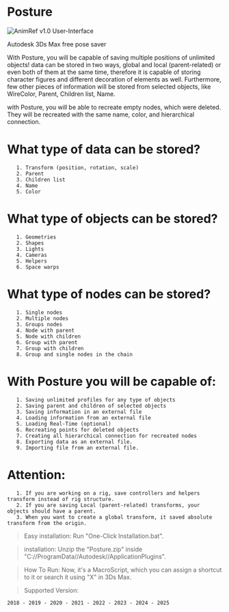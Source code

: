 # Posture
![AnimRef v1.0 User-Interface](screen/interface.jpg)

Autodesk 3Ds Max free pose saver
 
With Posture, you will be capable of saving multiple positions of unlimited objects! data can be stored in two ways, global and local (parent-related) or even both of them at the same time, therefore it is capable of storing character figures and different decoration of elements as well. Furthermore, few other pieces of information will be stored from selected objects, like WireColor, Parent, Children list, Name.

with Posture, you will be able to recreate empty nodes, which were deleted. They will be recreated with the same name, color, and hierarchical connection.

#   What type of data can be stored?
 
       1. Transform (position, rotation, scale)
       2. Parent 
       3. Children list
       4. Name
       5. Color

#   What type of objects can be stored?
 
       1. Geometries
       2. Shapes
       3. Lights
       4. Cameras
       5. Helpers
       6. Space warps


#   What type of nodes can be stored?
 
       1. Single nodes
       2. Multiple nodes
       3. Groups nodes
       4. Node with parent
       5. Node with children
       6. Group with parent
       7. Group with children
       8. Group and single nodes in the chain

#   With Posture you will be capable of:
  
       1. Saving unlimited profiles for any type of objects
       2. Saving parent and children of selected objects
       3. Saving information in an external file
       4. Loading information from an external file
       5. Loading Real-Time (optional)
       6. Recreating points for deleted objects
       7. Creating all hierarchical connection for recreated nodes
       8. Exporting data as an external file.
       9. Importing file from an external file.

#   Attention:
 
       1. If you are working on a rig, save controllers and helpers transform instead of rig structure.
       2. If you are saving Local (parent-related) transforms, your objects should have a parent.
       3. When you want to create a global transform, it saved absolute transform from the origin.

>Easy installation: 
	Run "One-Click Installation.bat".
	
>installation: 
	Unzip the "Posture.zip" inside "C://ProgramData//Autodesk//ApplicationPlugins".
	
>How To Run: 
	Now, it's a MacroScript, which you can assign a shortcut to it or search it using "X" in 3Ds Max.
	
>Supported Version:

    2018 - 2019 - 2020 - 2021 - 2022 - 2023 - 2024 - 2025
	
